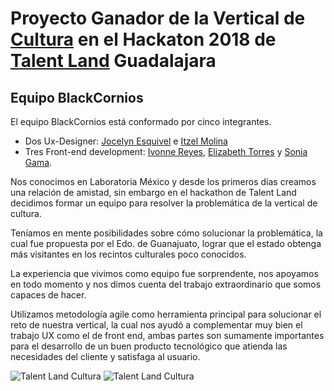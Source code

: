 # Proyecto Ganador de la Vertical de [Cultura](http://hackathon.talent-network.org/portfolio/cultura/) en el Hackaton 2018 de [Talent Land](http://2018.talent-land.mx/) Guadalajara

## Equipo BlackCornios

El equipo BlackCornios está conformado por cinco integrantes.
- Dos Ux-Designer: [Jocelyn Esquivel](https://github.com/joyloove) e [Itzel Molina](https://github.com/ItzelMolina)
- Tres Front-end development: [Ivonne Reyes](https://github.com/IvonReD), [Elizabeth Torres](https://github.com/superliza) y [Sonia Gama](https://github.com/SoniaGama).

Nos conocimos en Laboratoria México y desde los primeros días creamos una relación de amistad, sin embargo en el hackathon de Talent Land decidimos formar un equipo para resolver la problemática de la vertical de cultura.

Teníamos en mente posibilidades sobre cómo solucionar la problemática, la cual fue propuesta por el Edo. de Guanajuato, lograr que el estado obtenga más visitantes en los recintos culturales poco conocidos.

La experiencia que vivimos como equipo fue sorprendente, nos apoyamos en todo momento y nos dimos cuenta del trabajo extraordinario que somos capaces de hacer.

Utilizamos metodología agile como herramienta principal  para  solucionar el reto de nuestra vertical, la cual nos ayudó a complementar muy bien el trabajo UX como el de front end, ambas partes son sumamente importantes para el desarrollo de un buen producto tecnológico que atienda las necesidades del cliente y satisfaga al usuario. 

<!-- ![Talent-Land Cultura](https://user-images.githubusercontent.com/32865262/38578148-bf2fa392-3cc8-11e8-9ce9-e05cb333fa81.png)
![Talent-Land Cultura](https://user-images.githubusercontent.com/32865262/38578149-bf58c664-3cc8-11e8-972f-6258390ade3a.png)
![Talent-Land Cultura](https://user-images.githubusercontent.com/32865262/38578150-bf727d02-3cc8-11e8-9d87-8c39c04c7fa9.png)
![Talent-Land Cultura](https://user-images.githubusercontent.com/32865262/38578151-bf8ecd86-3cc8-11e8-810e-7170ca79f658.png)
![Talent-Land Cultura](https://user-images.githubusercontent.com/32865262/38578152-bfab4330-3cc8-11e8-9157-f3076b86c32b.png)
![Talent-Land Cultura](https://user-images.githubusercontent.com/32865262/38578153-bfd0d3d4-3cc8-11e8-9b28-9dc6f8f92804.png) -->

![Talent Land Cultura](https://user-images.githubusercontent.com/32865262/38831592-7b727884-4185-11e8-8ed6-3763e1a7fdb9.gif)
![Talent Land Cultura](https://user-images.githubusercontent.com/32865262/38831593-7b8b3bd0-4185-11e8-845f-f3b59797c4f0.gif)


